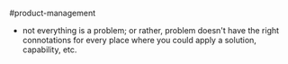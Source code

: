 
#product-management

- not everything is a problem; or rather, problem doesn't have the right connotations for every place where you could apply a solution, capability, etc.
